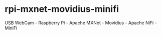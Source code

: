 # rpi-mxnet-movidius-minifi
USB WebCam - Raspberry Pi - Apache MXNet - Movidius - Apache NiFi - MiniFi
